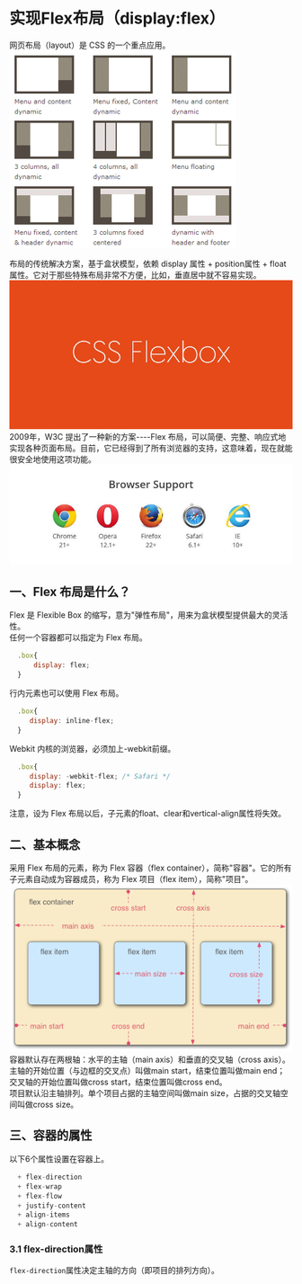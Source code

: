 # 实现Flex布局（display:flex）  
  
网页布局（layout）是 CSS 的一个重点应用。  
![Image](https://github.com/srqAndwr/CSS-Skill/blob/main/Flex-layout/img/layout.gif)   
  
布局的传统解决方案，基于盒状模型，依赖 display 属性 + position属性 + float属性。它对于那些特殊布局非常不方便，比如，垂直居中就不容易实现。  
![Image](https://github.com/srqAndwr/CSS-Skill/blob/main/Flex-layout/img/css-flex.png)  
2009年，W3C 提出了一种新的方案----Flex 布局，可以简便、完整、响应式地实现各种页面布局。目前，它已经得到了所有浏览器的支持，这意味着，现在就能很安全地使用这项功能。
![Image](https://github.com/srqAndwr/CSS-Skill/blob/main/Flex-layout/img/brower.jpg)   
  
    
## 一、Flex 布局是什么？  
Flex 是 Flexible Box 的缩写，意为"弹性布局"，用来为盒状模型提供最大的灵活性。  
任何一个容器都可以指定为 Flex 布局。  
```javascript
  .box{
      display: flex;
  }
```
行内元素也可以使用 Flex 布局。  
```javascript
  .box{
     display: inline-flex;
  }
```
Webkit 内核的浏览器，必须加上-webkit前缀。  
```javascript
  .box{
     display: -webkit-flex; /* Safari */
     display: flex;
  }
```
注意，设为 Flex 布局以后，子元素的float、clear和vertical-align属性将失效。  
  
  
## 二、基本概念
采用 Flex 布局的元素，称为 Flex 容器（flex container），简称"容器"。它的所有子元素自动成为容器成员，称为 Flex 项目（flex item），简称"项目"。  
![Image](https://github.com/srqAndwr/CSS-Skill/blob/main/Flex-layout/img/container.png)  
容器默认存在两根轴：水平的主轴（main axis）和垂直的交叉轴（cross axis）。主轴的开始位置（与边框的交叉点）叫做main start，结束位置叫做main end；交叉轴的开始位置叫做cross start，结束位置叫做cross end。  
项目默认沿主轴排列。单个项目占据的主轴空间叫做main size，占据的交叉轴空间叫做cross size。  
  
  
## 三、容器的属性  
以下6个属性设置在容器上。  
```javascript
  + flex-direction
  + flex-wrap
  + flex-flow
  + justify-content
  + align-items
  + align-content
```
### 3.1 flex-direction属性  
` flex-direction `属性决定主轴的方向（即项目的排列方向）。  


